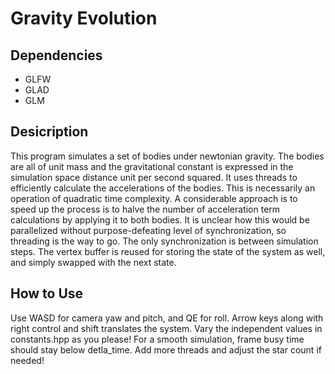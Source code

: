 # Gravity Evolution

## Dependencies
* GLFW
* GLAD
* GLM

## Desicription
This program simulates a set of bodies under newtonian gravity. The bodies are all of unit mass and the gravitational constant is expressed in the simulation space distance unit per second squared. It uses threads to efficiently calculate the accelerations of the bodies. This is necessarily an operation of quadratic time complexity. A considerable approach is to speed up the process is to halve the number of acceleration term calculations by applying it to both bodies. It is unclear how this would be parallelized without purpose-defeating level of synchronization, so threading is the way to go. The only synchronization is between simulation steps. The vertex buffer is reused for storing the state of the system as well, and simply swapped with the next state.

## How to Use
Use WASD for camera yaw and pitch, and QE for roll. Arrow keys along with right control and shift translates the system.
Vary the independent values in constants.hpp as you please! For a smooth simulation, frame busy time should stay below detla_time. Add more threads and adjust the star count if needed!
